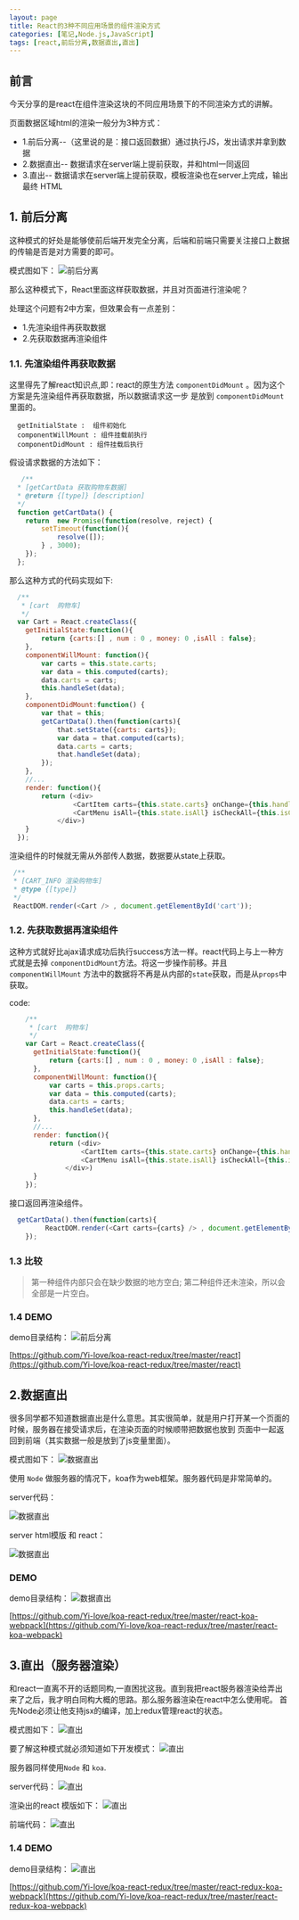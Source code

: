 ```yaml
---
layout: page
title: React的3种不同应用场景的组件渲染方式
categories: [笔记,Node.js,JavaScript]
tags: [react,前后分离,数据直出,直出]
---
```


## 前言
今天分享的是react在组件渲染这块的不同应用场景下的不同渲染方式的讲解。

页面数据区域html的渲染一般分为3种方式：

*   1.前后分离--（这里说的是：接口返回数据）通过执行JS，发出请求并拿到数据
*   2.数据直出--  数据请求在server端上提前获取，并和html一同返回
*   3.直出-- 数据请求在server端上提前获取，模板渲染也在server上完成，输出最终 HTML


## 1. 前后分离
这种模式的好处是能够使前后端开发完全分离，后端和前端只需要关注接口上数据的传输是否是对方需要的即可。

模式图如下：
![前后分离]({{site.baseurl}}/images/2016/0919_01.jpg)

那么这种模式下，React里面这样获取数据，并且对页面进行渲染呢？

处理这个问题有2中方案，但效果会有一点差别：

*  1.先渲染组件再获取数据
*  2.先获取数据再渲染组件

### 1.1. 先渲染组件再获取数据
这里得先了解react知识点,即：react的原生方法 `componentDidMount` 。因为这个方案是先渲染组件再获取数据，所以数据请求这一步
是放到 `componentDidMount`里面的。

```
  getInitialState :  组件初始化
  componentWillMount : 组件挂载前执行
  componentDidMount : 组件挂载后执行
```

假设请求数据的方法如下：

```js
   /**
  * [getCartData 获取购物车数据]
  * @return {[type]} [description]
  */ 
  function getCartData() {
    return  new Promise(function(resolve, reject) {
        setTimeout(function(){
            resolve([]);
        } , 3000);
    });   
  };
```

那么这种方式的代码实现如下:

```js
  /**
   * [cart  购物车]
   */
  var Cart = React.createClass({
    getInitialState:function(){
        return {carts:[] , num : 0 , money: 0 ,isAll : false};
    },
    componentWillMount: function(){
        var carts = this.state.carts;
        var data = this.computed(carts);
        data.carts = carts;
        this.handleSet(data);
    },
    componentDidMount:function() {
        var that = this;
        getCartData().then(function(carts){
            that.setState({carts: carts});
            var data = that.computed(carts);
            data.carts = carts;
            that.handleSet(data);
        });
    },
    //...
    render: function(){
        return (<div>
                <CartItem carts={this.state.carts} onChange={this.handleChange} />
                <CartMenu isAll={this.state.isAll} isCheckAll={this.isCheckAll} num={this.state.num} money={this.state.money} onClick={this.handleClick} />
            </div>)
    }
  });
```

渲染组件的时候就无需从外部传人数据，数据要从state上获取。

```js
 /**
 * [CART_INFO 渲染购物车]
 * @type {[type]}
 */
 ReactDOM.render(<Cart /> , document.getElementById('cart'));
```

### 1.2. 先获取数据再渲染组件
这种方式就好比ajax请求成功后执行success方法一样。react代码上与上一种方式就是去掉 `componentDidMount`方法。将这一步操作前移。并且`componentWillMount`
方法中的数据将不再是从内部的`state`获取，而是从`props`中获取。

code:

```js
    /**
     * [cart  购物车]
     */
    var Cart = React.createClass({
      getInitialState:function(){
          return {carts:[] , num : 0 , money: 0 ,isAll : false};
      },
      componentWillMount: function(){
          var carts = this.props.carts;
          var data = this.computed(carts);
          data.carts = carts;
          this.handleSet(data);
      },
      //...
      render: function(){
          return (<div>
                  <CartItem carts={this.state.carts} onChange={this.handleChange} />
                  <CartMenu isAll={this.state.isAll} isCheckAll={this.isCheckAll} num={this.state.num} money={this.state.money} onClick={this.handleClick} />
              </div>)
      }
    });
```

接口返回再渲染组件。

```js
  getCartData().then(function(carts){
         ReactDOM.render(<Cart carts={carts} /> , document.getElementById('cart'));
    });
```

### 1.3 比较
>   第一种组件内部只会在缺少数据的地方空白;
>   第二种组件还未渲染，所以会全部是一片空白。

### 1.4 DEMO
demo目录结构：
![前后分离]({{site.baseurl}}/images/2016/0919_02.jpg)

[https://github.com/Yi-love/koa-react-redux/tree/master/react](https://github.com/Yi-love/koa-react-redux/tree/master/react)


## 2.数据直出
很多同学都不知道数据直出是什么意思。其实很简单，就是用户打开某一个页面的时候，服务器在接受请求后，在渲染页面的时候顺带把数据也放到
页面中一起返回到前端（其实数据一般是放到了js变量里面）。

模式图如下：
![数据直出]({{site.baseurl}}/images/2016/0919_04.jpg)

使用 `Node` 做服务器的情况下，koa作为web框架。服务器代码是非常简单的。

server代码：

![数据直出]({{site.baseurl}}/images/2016/0919_06.jpg)

server html模版 和 react：

![数据直出]({{site.baseurl}}/images/2016/0919_07.jpg)


### DEMO

demo目录结构：
![数据直出]({{site.baseurl}}/images/2016/0919_05.jpg)

[https://github.com/Yi-love/koa-react-redux/tree/master/react-koa-webpack](https://github.com/Yi-love/koa-react-redux/tree/master/react-koa-webpack)

## 3.直出（服务器渲染）
和react一直离不开的话题同构,一直困扰这我。直到我把react服务器渲染给弄出来了之后，我才明白同构大概的思路。那么服务器渲染在react中怎么使用呢。
首先Node必须让他支持jsx的编译，加上redux管理react的状态。

模式图如下：
![直出]({{site.baseurl}}/images/2016/0919_08.jpg)

要了解这种模式就必须知道如下开发模式：
![直出]({{site.baseurl}}/images/2016/0919_13.jpg)

服务器同样使用`Node` 和 `koa`.

server代码：
![直出]({{site.baseurl}}/images/2016/0919_10.jpg)

渲染出的react 模版如下：
![直出]({{site.baseurl}}/images/2016/0919_11.jpg)

前端代码：
![直出]({{site.baseurl}}/images/2016/0919_12.jpg)

### 1.4 DEMO
demo目录结构：
![直出]({{site.baseurl}}/images/2016/0919_09.jpg)

[https://github.com/Yi-love/koa-react-redux/tree/master/react-redux-koa-webpack](https://github.com/Yi-love/koa-react-redux/tree/master/react-redux-koa-webpack)